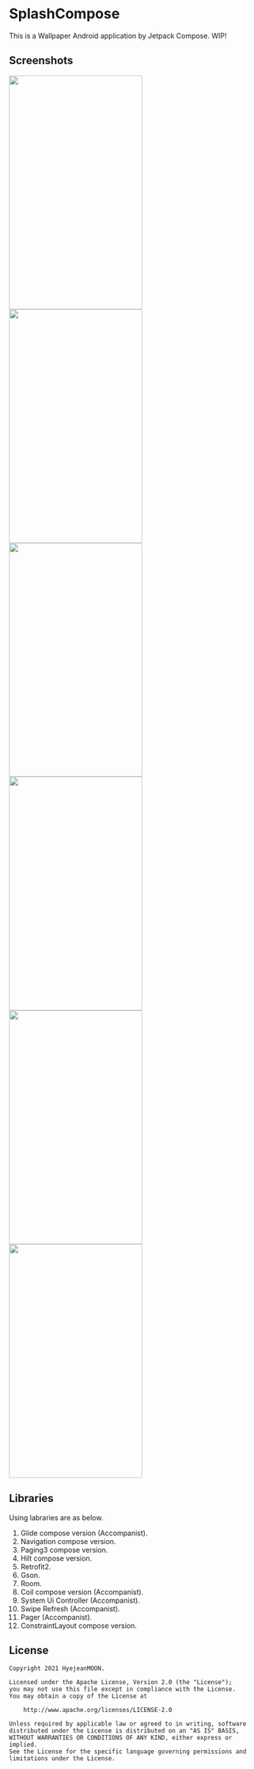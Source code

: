 # SplashCompose
This is a Wallpaper Android application by Jetpack Compose. WIP!

## Screenshots
<img width="269" height="472" src="https://github.com/HyejeanMOON/SplashCompose/blob/main/screenshot/splash_wallpaper_1.png"/><img width="269" height="472" src="https://github.com/HyejeanMOON/SplashCompose/blob/main/screenshot/splash_wallpaper_2.png"/><img width="269" height="472" src="https://github.com/HyejeanMOON/SplashCompose/blob/main/screenshot/splash_wallpaper_6.png"/>
<img width="269" height="472" src="https://github.com/HyejeanMOON/SplashCompose/blob/main/screenshot/splash_wallpaper_3.png"/><img width="269" height="472" src="https://github.com/HyejeanMOON/SplashCompose/blob/main/screenshot/splash_wallpaper_4.png"/><img width="269" height="472" src="https://github.com/HyejeanMOON/SplashCompose/blob/main/screenshot/splash_wallpaper_5.png"/>


## Libraries

Using labraries are as below.
1. Glide compose version (Accompanist).
2. Navigation compose version.
3. Paging3 compose version.
4. Hilt compose version.
5. Retrofit2.
6. Gson.
7. Room.
8. Coil compose version (Accompanist).
9. System Ui Controller (Accompanist).
10. Swipe Refresh (Accompanist).
11. Pager (Accompanist).
12. ConstraintLayout compose version.


## License
```
Copyright 2021 HyejeanMOON.

Licensed under the Apache License, Version 2.0 (the "License");
you may not use this file except in compliance with the License.
You may obtain a copy of the License at

    http://www.apache.org/licenses/LICENSE-2.0

Unless required by applicable law or agreed to in writing, software
distributed under the License is distributed on an "AS IS" BASIS,
WITHOUT WARRANTIES OR CONDITIONS OF ANY KIND, either express or implied.
See the License for the specific language governing permissions and
limitations under the License.

```
